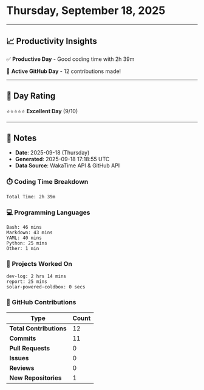 # Thursday, September 18, 2025

---

## 📈 Productivity Insights

✅ **Productive Day** - Good coding time with 2h 39m

🚀 **Active GitHub Day** - 12 contributions made!

---

## 🎯 Day Rating

⭐⭐⭐⭐⭐ **Excellent Day** (9/10)

---

## 📝 Notes

- **Date**: 2025-09-18 (Thursday)
- **Generated**: 2025-09-18 17:18:55 UTC
- **Data Source**: WakaTime API & GitHub API


### ⏱️ Coding Time Breakdown

```
Total Time: 2h 39m
```

### 💻 Programming Languages

```
Bash: 46 mins
Markdown: 43 mins
YAML: 40 mins
Python: 25 mins
Other: 1 min
```

### 📂 Projects Worked On

```
dev-log: 2 hrs 14 mins
report: 25 mins
solar-powered-coldbox: 0 secs

```


### 🐙 GitHub Contributions

| Type | Count |
|------|-------|
| **Total Contributions** | 12 |
| **Commits** | 11 |
| **Pull Requests** | 0 |
| **Issues** | 0 |
| **Reviews** | 0 |
| **New Repositories** | 1 |

